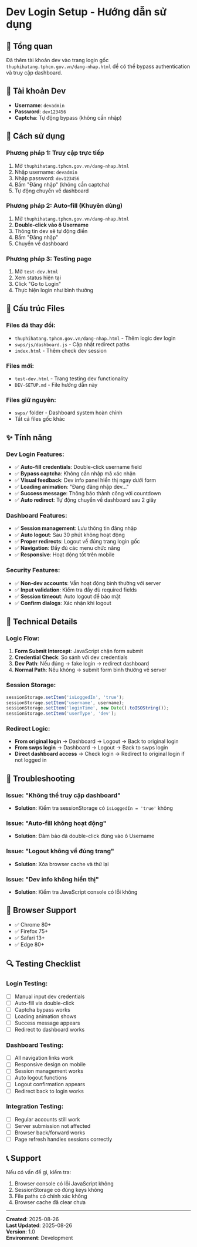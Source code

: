# Dev Login Setup - Hướng dẫn sử dụng

## 🎯 Tổng quan
Đã thêm tài khoản dev vào trang login gốc `thuphihatang.tphcm.gov.vn/dang-nhap.html` để có thể bypass authentication và truy cập dashboard.

## 🔑 Tài khoản Dev
- **Username**: `devadmin`
- **Password**: `dev123456`
- **Captcha**: Tự động bypass (không cần nhập)

## 🚀 Cách sử dụng

### Phương pháp 1: Truy cập trực tiếp
1. Mở `thuphihatang.tphcm.gov.vn/dang-nhap.html`
2. Nhập username: `devadmin`
3. Nhập password: `dev123456`
4. Bấm "Đăng nhập" (không cần captcha)
5. Tự động chuyển về dashboard

### Phương pháp 2: Auto-fill (Khuyên dùng)
1. Mở `thuphihatang.tphcm.gov.vn/dang-nhap.html`
2. **Double-click vào ô Username** 
3. Thông tin dev sẽ tự động điền
4. Bấm "Đăng nhập"
5. Chuyển về dashboard

### Phương pháp 3: Testing page
1. Mở `test-dev.html`
2. Xem status hiện tại
3. Click "Go to Login"
4. Thực hiện login như bình thường

## 📂 Cấu trúc Files

### Files đã thay đổi:
- `thuphihatang.tphcm.gov.vn/dang-nhap.html` - Thêm logic dev login
- `swps/js/dashboard.js` - Cập nhật redirect paths
- `index.html` - Thêm check dev session

### Files mới:
- `test-dev.html` - Trang testing dev functionality
- `DEV-SETUP.md` - File hướng dẫn này

### Files giữ nguyên:
- `swps/` folder - Dashboard system hoàn chỉnh
- Tất cả files gốc khác

## ✨ Tính năng

### Dev Login Features:
- ✅ **Auto-fill credentials**: Double-click username field
- ✅ **Bypass captcha**: Không cần nhập mã xác nhận
- ✅ **Visual feedback**: Dev info panel hiển thị ngay dưới form
- ✅ **Loading animation**: "Đang đăng nhập dev..."
- ✅ **Success message**: Thông báo thành công với countdown
- ✅ **Auto redirect**: Tự động chuyển về dashboard sau 2 giây

### Dashboard Features:
- ✅ **Session management**: Lưu thông tin đăng nhập
- ✅ **Auto logout**: Sau 30 phút không hoạt động
- ✅ **Proper redirects**: Logout về đúng trang login gốc
- ✅ **Navigation**: Đầy đủ các menu chức năng
- ✅ **Responsive**: Hoạt động tốt trên mobile

### Security Features:
- ✅ **Non-dev accounts**: Vẫn hoạt động bình thường với server
- ✅ **Input validation**: Kiểm tra đầy đủ required fields
- ✅ **Session timeout**: Auto logout để bảo mật
- ✅ **Confirm dialogs**: Xác nhận khi logout

## 🔧 Technical Details

### Logic Flow:
1. **Form Submit Intercept**: JavaScript chặn form submit
2. **Credential Check**: So sánh với dev credentials
3. **Dev Path**: Nếu đúng → fake login → redirect dashboard
4. **Normal Path**: Nếu không → submit form bình thường về server

### Session Storage:
```javascript
sessionStorage.setItem('isLoggedIn', 'true');
sessionStorage.setItem('username', username);
sessionStorage.setItem('loginTime', new Date().toISOString());
sessionStorage.setItem('userType', 'dev');
```

### Redirect Logic:
- **From original login** → Dashboard → Logout → Back to original login
- **From swps login** → Dashboard → Logout → Back to swps login
- **Direct dashboard access** → Check login → Redirect to original login if not logged in

## 🐛 Troubleshooting

### Issue: "Không thể truy cập dashboard"
- **Solution**: Kiểm tra sessionStorage có `isLoggedIn = 'true'` không

### Issue: "Auto-fill không hoạt động"
- **Solution**: Đảm bảo đã double-click đúng vào ô Username

### Issue: "Logout không về đúng trang"
- **Solution**: Xóa browser cache và thử lại

### Issue: "Dev info không hiển thị"
- **Solution**: Kiểm tra JavaScript console có lỗi không

## 📱 Browser Support
- ✅ Chrome 80+
- ✅ Firefox 75+
- ✅ Safari 13+
- ✅ Edge 80+

## 🔍 Testing Checklist

### Login Testing:
- [ ] Manual input dev credentials
- [ ] Auto-fill via double-click
- [ ] Captcha bypass works
- [ ] Loading animation shows
- [ ] Success message appears
- [ ] Redirect to dashboard works

### Dashboard Testing:
- [ ] All navigation links work
- [ ] Responsive design on mobile
- [ ] Session management works
- [ ] Auto logout functions
- [ ] Logout confirmation appears
- [ ] Redirect back to login works

### Integration Testing:
- [ ] Regular accounts still work
- [ ] Server submission not affected
- [ ] Browser back/forward works
- [ ] Page refresh handles sessions correctly

## 📞 Support
Nếu có vấn đề gì, kiểm tra:
1. Browser console có lỗi JavaScript không
2. SessionStorage có đúng keys không
3. File paths có chính xác không
4. Browser cache đã clear chưa

---
**Created**: 2025-08-26  
**Last Updated**: 2025-08-26  
**Version**: 1.0  
**Environment**: Development
